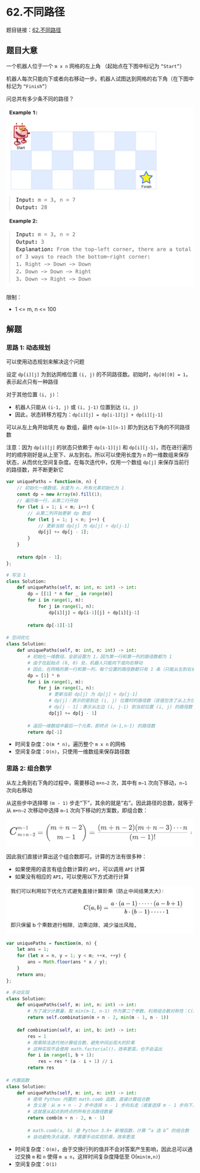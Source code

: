 # 62.不同路径

题目链接：[62.不同路径](https://leetcode.cn/problems/unique-paths/)

## 题目大意

一个机器人位于一个 `m x n` 网格的左上角 （起始点在下图中标记为 `“Start”`）

机器人每次只能向下或者向右移动一步。机器人试图达到网格的右下角（在下图中标记为 `“Finish”`）

问总共有多少条不同的路径？

![alt text](https://github.com/donnapersonal/picx-images-hosting/raw/master/image.361wyvuwbi.webp)

限制：
- 1 <= m, n <= 100

## 解题

### 思路 1: 动态规划

可以使用动态规划来解决这个问题

设定 `dp[i][j]` 为到达网格位置 `(i, j)` 的不同路径数。初始时，`dp[0][0] = 1`，表示起点只有一种路径

对于其他位置 `(i, j)`：
- 机器人只能从 `(i-1, j)` 或 `(i, j-1)` 位置到达 `(i, j)`
- 因此，状态转移方程为：`dp[i][j] = dp[i-1][j] + dp[i][j-1]`
  
可以从左上角开始填充 `dp` 数组，最终 `dp[m-1][n-1]` 即为到达右下角的不同路径数

注意：因为 `dp[i][j]` 的状态只依赖于 `dp[i-1][j]` 和 `dp[i][j-1]`，而在进行遍历时的顺序刚好是从上至下、从左到右。所以可以使用长度为 `n` 的一维数组来保存状态，从而优化空间复杂度。在每次迭代中，仅用一个数组 `dp[j]` 来保存当前行的路径数，并不断更新它

```js
var uniquePaths = function(m, n) {
    // 初始化一维数组，长度为 n，所有元素初始化为 1
    const dp = new Array(n).fill(1);
    // 遍历每一行，从第二行开始
    for (let i = 1; i < m; i++) {
        // 从第二列开始更新 dp 数组
        for (let j = 1; j < n; j++) {
            // 更新当前 dp[j] 为 dp[j] + dp[j-1]
            dp[j] += dp[j - 1];
        }
    }

    return dp[n - 1];
};
```
```python
# 写法 1
class Solution:
    def uniquePaths(self, m: int, n: int) -> int:
        dp = [[1] * n for _ in range(m)]
        for i in range(1, m):
            for j in range(1, n):
                dp[i][j] = dp[i-1][j] + dp[i][j-1]
        
        return dp[-1][-1]

# 空间优化
class Solution:
    def uniquePaths(self, m: int, n: int) -> int:
        # 初始化一维数组，全部设置为 1，因为第一行和第一列的路径数都为 1
        # 由于在起始点 (0, 0) 处，机器人只能向下或向右移动
        # 因此，在网格的第一行和第一列，每个位置的路径数都只有 1 条（只能从左到右或从上到下直线到达），所以将所有值初始化为 1
        dp = [1] * n
        for i in range(1, m):
            for j in range(1, n):
                # 更新当前 dp[j] 为 dp[j] + dp[j-1]
                # dp[j]：表示的是到达 (i, j) 位置时的路径数（该值包含了从上方位置 (i-1, j) 来的路径数）
                # dp[j - 1]：表示从左边 (i, j-1) 到当前位置 (i, j) 的路径数
                dp[j] += dp[j - 1]
        
        # 返回一维数组中最后一个元素，即终点 (m-1,n-1) 的路径数
        return dp[-1]
```

- 时间复杂度：`O(m * n)`，遍历整个 `m x n` 的网格
- 空间复杂度：`O(n)`，只使用一维数组来保存路径数

### 思路 2: 组合数学

从左上角到右下角的过程中，需要移动 `m+n−2` 次，其中有 `m−1` 次向下移动，`n−1` 次向右移动

从这些步中选择哪 `(m - 1)` 步走“下”，其余的就是“右”。因此路径的总数，就等于从 `m+n−2` 次移动中选择 `m−1` 次向下移动的方案数，即组合数：

![alt text](https://github.com/donnapersonal/picx-images-hosting/raw/master/image.2327o1mh7p.webp)

因此我们直接计算出这个组合数即可。计算的方法有很多种：
- 如果使用的语言有组合数计算的 `API`，可以调用 `API` 计算
- 如果没有相应的 `API`，可以使用以下方式进行计算

![alt text](https://github.com/donnapersonal/picx-images-hosting/raw/master/image.9kgiuj561x.webp)

```js
var uniquePaths = function(m, n) {
    let ans = 1;
    for (let x = n, y = 1; y < m; ++x, ++y) {
        ans = Math.floor(ans * x / y);
    }
    return ans;
};
```
```python
# 手动实现
class Solution:
    def uniquePaths(self, m: int, n: int) -> int:
        # 为了减少计算量，取 min(m-1, n-1) 作为第二个参数，利用组合数对称性：C(a, b) == C(a, a - b)
        return self.combination(m + n - 2, min(m - 1, n - 1))
    
    def combination(self, a: int, b: int) -> int:
        res = 1
        # 用乘除法迭代地计算组合数，避免中间出现大的阶乘
        # 这种实现不会使用 math.factorial()，效率更高，也不会溢出
        for i in range(1, b + 1):
            res = res * (a - i + 1) // i  
        return res

# 内置函数
class Solution:
    def uniquePaths(self, m: int, n: int) -> int:
        # 使用 Python 内置的 math.comb 函数，直接计算组合数
        # 含义是：从 m + n - 2 步中选择 n - 1 步向右走（或者选择 m - 1 步向下，结果一样）
        # 这就是从起点到终点的所有合法路径数量
        return comb(m + n - 2, n - 1)

        # math.comb(a, b) 是 Python 3.8+ 新增函数，计算 “a 选 b” 的组合数
        # 自动避免浮点误差，不需要手动实现阶乘，效率更高
```

- 时间复杂度：`O(m)`，由于交换行列的值并不会对答案产生影响，因此总可以通过交换 `m` 和 `n` 使得 `m ≤ n`，这样时间复杂度降低至 O(`min(m,n)`)
- 空间复杂度：`O(1)`